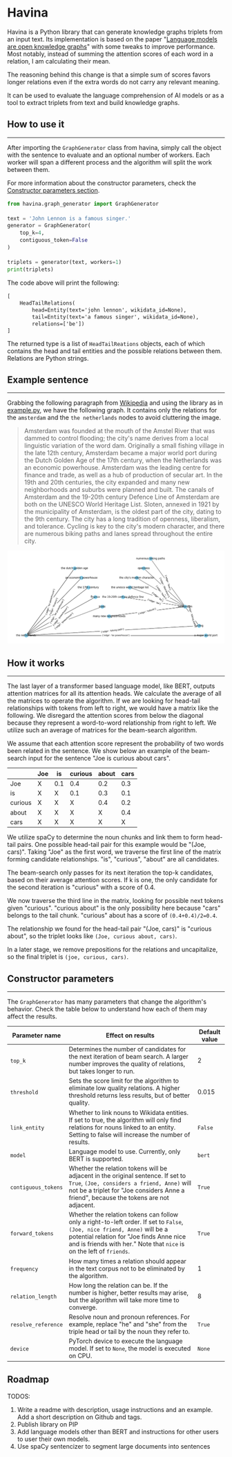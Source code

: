 # Havina

Havina is a Python library that can generate knowledge graphs triplets from an input text. Its implementation
is based on the paper "[Language models are open knowledge graphs](https://arxiv.org/abs/2010.11967)" with some
tweaks to improve performance. Most notably, instead of summing the attention scores of each word in a relation,
I am calculating their mean. 

The reasoning behind this change is that a simple sum of scores favors longer relations even if the extra words
do not carry any relevant meaning.

It can be used to evaluate the language comprehension of AI models or as a tool to extract triplets from text 
and build knowledge graphs.

## How to use it

---

After importing the `GraphGenerator` class from havina, simply call the object
with the sentence to evaluate and an optional number of workers. Each worker will span
a different process and the algorithm will split the work between them.

For more information about the constructor parameters, check the 
[Constructor parameters section](#constructor-parameters).

```python
from havina.graph_generator import GraphGenerator

text = 'John Lennon is a famous singer.'
generator = GraphGenerator(
    top_k=4,
    contiguous_token=False
)

triplets = generator(text, workers=1)
print(triplets)
```

The code above will print the following:
```
[
    HeadTailRelations(
        head=Entity(text='john lennon', wikidata_id=None), 
        tail=Entity(text='a famous singer', wikidata_id=None), 
        relations=['be'])
]
```

The returned type is a list of `HeadTailReations` objects, each of which contains
the head and tail entities and the possible relations between them. Relations are
Python strings.

## Example sentence

---

Grabbing the following paragraph from [Wikipedia](https://en.wikipedia.org/wiki/Amsterdam) and using the library as in [example.py](example.py),
we have the following graph. It contains only the relations for the `amsterdam` and the
`the netherlands` nodes to avoid cluttering the image.

> Amsterdam was founded at the mouth of the Amstel River that was dammed to control flooding; the city's name 
> derives from a local linguistic variation of the word dam. Originally a small fishing village in the late 12th 
> century, Amsterdam became a major world port during the Dutch Golden Age of the 17th century, when the Netherlands 
> was an economic powerhouse. Amsterdam was the leading centre for finance and trade, as well as a hub of 
> production of secular art. In the 19th and 20th centuries, the city expanded and many new neighborhoods and 
> suburbs were planned and built. The canals of Amsterdam and the 19-20th century Defence Line of Amsterdam are both 
> on the UNESCO World Heritage List. Sloten, annexed in 1921 by the municipality of Amsterdam, is the oldest part of 
> the city, dating to the 9th century. The city has a long tradition of openness, liberalism, and tolerance. Cycling 
> is key to the city's modern character, and there are numerous biking paths and lanes spread throughout 
> the entire city.

![alt text](example_graph.png "Example")

## How it works

---

The last layer of a transformer based language model, like BERT, outputs attention matrices for all its attention heads.
We calculate the average of all the matrices to operate the algorithm. If we are looking for head-tail relationships
with tokens from left to right, we would have a matrix like the following. We disregard
the attention scores from below the diagonal because they represent a word-to-word relationship from right to left. We
utilize such an average of matrices for the beam-search algorithm.

We assume that each attention score represent the probability of two words been related in the sentence.
We show below an example of the beam-search input for the sentence "Joe is curious about cars".

|         | Joe | is  | curious | about | cars |
|---------|-----|-----|---------|-------|------|
| Joe     | X   | 0.1 | 0.4     | 0.2   | 0.3  |
| is      | X   | X   | 0.1     | 0.3   | 0.1  |
| curious | X   | X   | X       | 0.4   | 0.2  |
| about   | X   | X   | X       | X     | 0.4  |
| cars    | X   | X   | X       | X     | X    | 


We utilize spaCy to determine the noun chunks and link them to form head-tail pairs. One possible
head-tail pair for this example would be "(Joe, cars)". Taking "Joe" as the first word, we traverse
the first line of the matrix forming candidate relationships. "is", "curious", "about" are all candidates.

The beam-search only passes for its next iteration the top-k candidates, based on their average attention scores.
If k is one, the only candidate for the second iteration is "curious" with a score of 0.4.

We now traverse the third line in the matrix, looking for possible next tokens given "curious".
"curious about" is the only possibility here because "cars" belongs to the tail chunk. "curious" about
has a score of `(0.4+0.4)/2=0.4`.

The relationship we found for the head-tail pair "(Joe, cars)" is "curious about", so the triplet
looks like `(Joe, curious about, cars)`.

In a later stage, we remove prepositions for the relations and uncapitalize, so the final triplet is `(joe, curious, cars)`.


## Constructor parameters

---

The `GraphGenerator` has many parameters that change the algorithm's behavior. Check the table below to understand
how each of them may affect the results.


| Parameter name      | Effect on results                                                                                                                                                                                                                              | Default value |
|---------------------|------------------------------------------------------------------------------------------------------------------------------------------------------------------------------------------------------------------------------------------------|---------------|
| `top_k`             | Determines the number of candidates for the next iteration of beam search. A larger number improves the quality of relations, but takes longer to run.                                                                                         | 2             |
| `threshold`         | Sets the score limit for the algorithm to eliminate low quality relations. A higher threshold returns less results, but of better quality.                                                                                                     | 0.015         |
| `link_entity`       | Whether to link nouns to Wikidata entities. If set to true, the algorithm will only find relations for nouns linked to an entity. Setting to false will increase the number of results.                                                        | `False`       |
| `model`             | Language model to use. Currently, only BERT is supported.                                                                                                                                                                                      | `bert`        |
| `contiguous_tokens` | Whether the relation tokens will be adjacent in the original sentence. If set to `True`, `(Joe, considers a friend, Anne)` will not be a triplet for "Joe considers Anne a friend", because the tokens are not adjacent.                       | `True`        |
| `forward_tokens`    | Whether the relation tokens can follow only a right-to-left order. If set to `False`, `(Joe, nice friend, Anne)` will be a potential relation for "Joe finds Anne nice and is friends with her." Note that `nice` is on the left of `friends`. | `True`        |
| `frequency`         | How many times a relation should appear in the text corpus not to be eliminated by the algorithm.                                                                                                                                              | 1             |
| `relation_length`   | How long the relation can be. If the number is higher, better results may arise, but the algorithm will take more time to converge.                                                                                                            | 8             |
| `resolve_reference` | Resolve noun and pronoun references. For example, replace "he" and "she" from the triple head or tail by the noun they refer to.                                                                                                               | `True`        |
| `device`            | PyTorch device to execute the language model. If set to `None`, the model is executed on CPU.                                                                                                                                                  | `None`        |



## Roadmap

TODOS:

1. Write a readme with description, usage instructions and an example. Add a short description on Github and tags.
2. Publish library on PIP
3. Add language models other than BERT and instructions for other users to user their own models.
4. Use spaCy sentencizer to segment large documents into sentences

